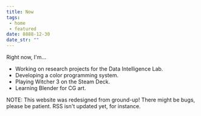 ```yaml
---
title: Now
tags: 
 - home
 - featured
date: 8888-12-30
date_str: ""
---
```


Right now, I'm...
<ul>
    <li>Working on research projects for the Data Intelligence Lab.</li>
    <li>Developing a color programming system.</li>
    <li>Playing Witcher 3 on the Steam Deck.</li>
    <li>Learning Blender for CG art.</li>
</ul>

<span class="highlight">NOTE:</span> This website was redesigned from ground-up! There might be bugs, please be patient. RSS isn't updated yet, for instance. 